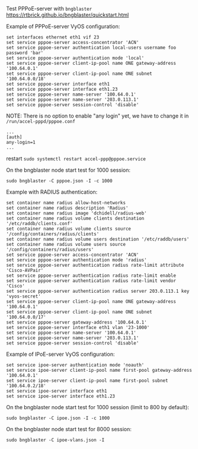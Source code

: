 
Test PPPoE-server with `bngblaster` https://rtbrick.github.io/bngblaster/quickstart.html

Example of PPPoE-server VyOS configuration:
```
set interfaces ethernet eth1 vif 23
set service pppoe-server access-concentrator 'ACN'
set service pppoe-server authentication local-users username foo password 'bar'
set service pppoe-server authentication mode 'local'
set service pppoe-server client-ip-pool name ONE gateway-address '100.64.0.1'
set service pppoe-server client-ip-pool name ONE subnet '100.64.0.0/18'
set service pppoe-server interface eth1
set service pppoe-server interface eth1.23
set service pppoe-server name-server '100.64.0.1'
set service pppoe-server name-server '203.0.113.1'
set service pppoe-server session-control 'disable'

```
NOTE: There is no option to enable "any login" yet, we have to change it in `/run/accel-pppd/pppoe.conf`
```
...
[auth]
any-login=1
...
```

restart `sudo systemctl restart accel-ppp@pppoe.service`

On the bngblaster node start test for 1000 session:
```
sudo bngblaster -C pppoe.json -I -c 1000
```

Example with RADIUS authentication:
```
set container name radius allow-host-networks
set container name radius description 'Radius'
set container name radius image 'dchidell/radius-web'
set container name radius volume clients destination '/etc/raddb/clients.conf'
set container name radius volume clients source '/config/containers/radius/clients'
set container name radius volume users destination '/etc/raddb/users'
set container name radius volume users source '/config/containers/radius/users'
set service pppoe-server access-concentrator 'ACN'
set service pppoe-server authentication mode 'radius'
set service pppoe-server authentication radius rate-limit attribute 'Cisco-AVPair'
set service pppoe-server authentication radius rate-limit enable
set service pppoe-server authentication radius rate-limit vendor 'Cisco'
set service pppoe-server authentication radius server 203.0.113.1 key 'vyos-secret'
set service pppoe-server client-ip-pool name ONE gateway-address '100.64.0.1'
set service pppoe-server client-ip-pool name ONE subnet '100.64.0.0/17'
set service pppoe-server gateway-address '100.64.0.1'
set service pppoe-server interface eth1 vlan '23-1000'
set service pppoe-server name-server '100.64.0.1'
set service pppoe-server name-server '203.0.113.1'
set service pppoe-server session-control 'disable'

```

Example of IPoE-server VyOS configuration:
```
set service ipoe-server authentication mode 'noauth'
set service ipoe-server client-ip-pool name first-pool gateway-address '100.64.0.1'
set service ipoe-server client-ip-pool name first-pool subnet '100.64.0.2/18'
set service ipoe-server interface eth1
set service ipoe-server interface eth1.23

```

On the bngblaster node start test for 1000 session (limit to 800 by default):
```
sudo bngblaster -C ipoe.json -I -c 1000
```

On the bngblaster node start test for 8000 session:
```
sudo bngblaster -C ipoe-vlans.json -I
```
